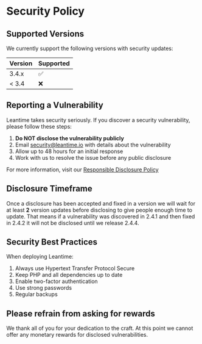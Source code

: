 # Security Policy

## Supported Versions

We currently support the following versions with security updates:

| Version | Supported          |
| ------- | ------------------ |
| 3.4.x   | :white_check_mark: |
| < 3.4   | :x:                |

## Reporting a Vulnerability

Leantime takes security seriously. If you discover a security vulnerability, please follow these steps:

1. **Do NOT disclose the vulnerability publicly**
2. Email security@leantime.io with details about the vulnerability
3. Allow up to 48 hours for an initial response
4. Work with us to resolve the issue before any public disclosure

For more information, visit our [Responsible Disclosure Policy](https://leantime.io/responsible-disclosure-policy/)

## Disclosure Timeframe

Once a disclosure has been accepted and fixed in a version we will wait for at least **2** version updates before disclosing to give people enough time to update. 
That means if a vulnerability was discovered in 2.4.1 and then fixed in 2.4.2 it will not be disclosed until we release 2.4.4.

## Security Best Practices

When deploying Leantime:
1. Always use Hypertext Transfer Protocol Secure
2. Keep PHP and all dependencies up to date
3. Enable two-factor authentication
4. Use strong passwords
5. Regular backups

## Please refrain from asking for rewards

We thank all of you for your dedication to the craft. At this point we cannot offer any monetary rewards for disclosed vulnerabilities.
